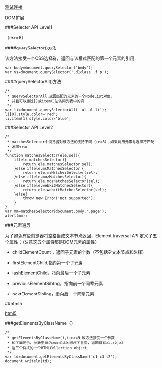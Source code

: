 [测试连接](#t1)

DOM扩展

###Selector API Level1

（ie>=8）

####querySelector()方法

该方法接受一个CSS选择符，返回与该模式匹配的第一个元素的引用，

	var body=document.querySelector('body');
	var ys=document.querySelector('.d1class .f p');

####querySelectorAll()方法

	/*
	 * querySelectorAll,返回匹配的元素的一个NodeList对象，
	 * 并且可以通过[]或item()法访问列表中的项
	 */
	var li=document.querySelectorAll('.ul ul li');
	li[0].style.color='red';
	li.item(1).style.color='blue';

###Selector API Level2

	/*
	 * matchesSelector个浏览器对该方法的支持不同（ie>8）,如果调用元素与选择符匹配
	 * 返回true
	 */
	function matchesSelector(ele,sel){
		if(ele.matchesSelector){
			return ele.matchesSelector(sel);
		}else if(ele.msMatchesSelector){
			return ele.msMatchesSelector(sel);
		}else if(ele.mozMatchesSelector){
			return ele.mozMatchesSelector(sel);
		}else if(ele.webkitMatchesSelector){
			return ele.webkitMatchesSelector(sel);
		}else{
			throw new Error('not supported');
		}
	}
	var mm=matchesSelector(document.body,'.page');
	alert(mm);

###元素遍历

为了避免有些浏览器将空格当成文本节点返回，Element traversal API 定义了五个属性：（注意这五个属性都是DOM元素的属性）

+ childElementCount ，返回子元素的个数（不包括空文本节点和注释）

+ firstElementChild,指向第一个子元素

+ lashElementChild，指向最后一个子元素

+ previousElementSibling，指向前一个同辈元素

+ nextElementSibling，指向后一个同辈元素

##html5

[html5](t1)

###getElementsByClassName（）

	/*
	 * getElementsByClassName(),(ie>=9)改方法接受一个参数
	 * 如下面所示，参数里面的css样式的顺序不重要，返回具有c1,c2,c3
	 * 这三个样式的一个HTMLCollection object
	 */
	var td=document.getElementsByClassName('c1 c3 c2');
	document.writeln(td);